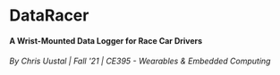 # DataRacer
#### A Wrist-Mounted Data Logger for Race Car Drivers
###### By Chris Uustal | Fall '21 | CE395 - Wearables & Embedded Computing